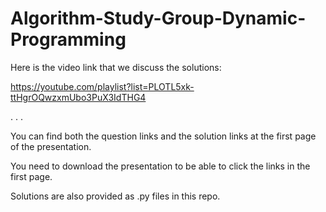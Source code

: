 # Algorithm-Study-Group-Dynamic-Programming

Here is the video link that we discuss the solutions:

https://youtube.com/playlist?list=PLOTL5xk-ttHgrOQwzxmUbo3PuX3IdTHG4

.
.
.

You can find both the question links and the solution links at the first page of the presentation. 

You need to download the presentation to be able to click the links in the first page. 

Solutions are also provided as .py files in this repo.
